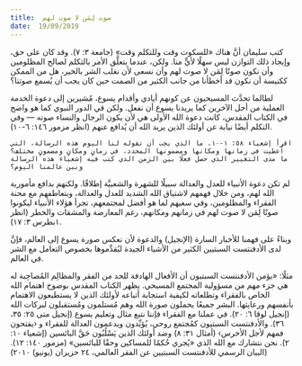 ```yaml
---
title:  صوت لِمَن لا صوت لهم
date:  19/09/2019
---
```


كتب سليمان أنَّ هناك «للسكوت وقت وللتكلم وقت» (جامعة ٣: ٧). وقد كان على حق، وإيجاد ذلك التوازن ليس سهلًا لأيٍّ منا. ولكن، عندما يتعلَّق الأمر بالتكلم لصالح المظلومين وأن نكون صوتًا لِمَن لا صوت لهم وأن نسعى لأن نغلب الشر بالخير، هل من الممكن ككنيسة أن نكون قد أخطأنا من جانب الكثير من الصمت حين كان يجب أن يُسمع صوتنا؟

لطالما تحدَّث المسيحيون عن كونهم أيادي وأقدام يسوع، مُشيرين إلى دعوة الخدمة العملية من أجل الآخرين كما يريدنا يسوع أن نفعل. ولكن في الدور النبوي كما هو واضح في الكتاب المقدس، كانت دعوة الله الأولى هي لأن يكون الرجال والنساء صوته — وفي التكلم أيضًا نيابة عن أولئك الذين يريد الله أن يُدافع عنهم (انظر مزمور ١٤٦: ٦-١٠).

`اقرأ إشعياء ٥٨: ١-١٠. ما الذي يجب أن تقوله لنا اليوم هذه الرسالة، التي اُعطيت في زمانها ومكانها ومضمونها المحدد، في زمانٍ ومكانٍ ومضمونٍ مختلف؟ ما مدى التغيير الذي حصل فعلًا بين الزمن الذي كتب فيه إشعياء هذه الرسالة وبين عالمنا اليوم؟`

لم تكن دعوة الأنبياء للعدل والعدالة سبيلًا للشهرة والشعبيَّة إطلاقًا. ولكنهم بدافع مأمورية الله لهم، ومن خلال فهمهم لاشتياق الله الشديد للعدل والعدالة، وبتعاطفهم مع محنة الفقراء والمظلومين، وفي سعيهم لما هو أفضل لمجتمعهم، تجرأ هؤلاء الأنبياء ليكونوا صوتًا لِمَن لا صوت لهم في زمانهم ومكانهم، رغم المعارضة والمشقات والخطر (انظر ١بطرس ٣: ١٧).

وبناءً على فهمنا للأخبار السارة (الإنجيل) والدعوة لأن نعكس صورة يسوع إلى العالم، فإنَّ لدى الأدفنتست السبتيين الكثير من الأشياء الجيدة ليُقدِّموها بخصوص التعامل مع الشر في العالم.

مثلًا: «يؤمن الأدفنتست السبتيون أن الأفعال الهادفة للحد من الفقر والمظالِم المُصاحِبة له هي جزء مهم من مسؤولية المجتمع المسيحي. يظهر الكتاب المقدس بوضوح اهتمام الله الخاص بالفقراء وتطلعاته لكيفية استجابة أتباعه لأولئك الذين لا يستطيعون الاهتمام بأنفسهم ورعايتها. البشر جميعًا يحملون صورة الله وهم مُستلمون ومُستقبلون لبركات الله (إنجيل لوقا ٦: ٢٠). في عملنا مع الفقراء فإننا نتبع مثال وتعليم يسوع (إنجيل متى ٢٥: ٣٥، ٣٦). والأدفنتست السبتيون كمُجتمع روحي، يُؤيِّدون ويدعمون العدالة للفقراء و ‹يفتحون فمهم لأجل الأخرس› (أمثال ٣١: ٨) وضد أولئك الذين يَسْلُبُون حَقَّ البائسين (إشعياء ١٠: ٢). نحن نتشارك مع الله الذي «يُجري حُكمًا للمساكين وحقًا للبائسين» (مزمور ١٤٠: ١٢). (البيان الرسمي للأدفنتست السبتيين عن الفقر العالمي، ٢٤ حزيران (يونيو) ٢٠١٠)